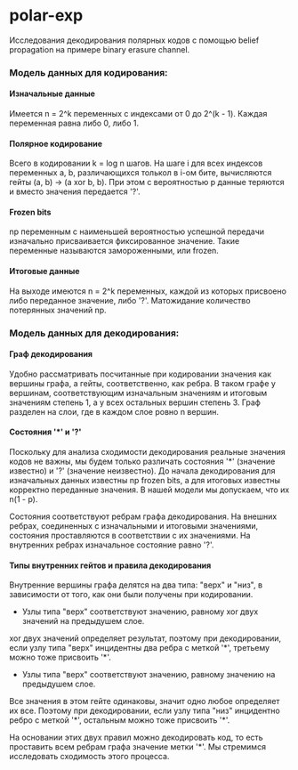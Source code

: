 # polar-exp

Исследования декодирования полярных кодов с помощью belief propagation на примере binary erasure channel.

### Модель данных для кодирования:

#### Изначальные данные
Имеется n = 2^k переменных с индексами от 0 до 2^(k - 1). Каждая переменная равна либо 0, либо 1.

#### Полярное кодирование
Всего в кодировании k = log n шагов. На шаге i для всех индексов переменных a, b, различающихся толькол в i-ом бите, вычисляются гейты (a, b) -> (a xor b, b). При этом с вероятностью p данные теряются и вместо значения передается '?'.

#### Frozen bits
np переменным с наименьшей вероятностью успешной передачи изначально присваивается фиксированное значение. Такие переменные называются замороженными, или frozen.

#### Итоговые данные
На выходе имеются n = 2^k переменных, каждой из которых присвоено либо переданное значение, либо '?'. Матожидание количество потерянных значений np.

### Модель данных для декодирования:

#### Граф декодирования
Удобно рассматривать посчитанные при кодировании значения как вершины графа, а гейты, соответственно, как ребра. В таком графе у вершинам, соответствующим изначальным значениям и итоговым значениям степень 1, а у всех остальных вершин степень 3. Граф разделен на слои, где в каждом слое ровно n вершин.

#### Состояния '\*' и '?' 
Поскольку для анализа сходимости декодирования реальные значения кодов не важны, мы будем только различать состояния '\*' (значение известно) и '?' (значение неизвестно). До начала декодирования для изначальных данных известны np frozen bits, а для итоговых известны корректно переданные значения. В нашей модели мы допускаем, что их n(1 - p).

Состояния соответствуют ребрам графа декодирования. На внешних ребрах, соединенных с изначальными и итоговыми значениями, состояния проставляются в соответствии с их значениями. На внутренних ребрах изначальное состояние равно '?'.

#### Типы внутренних гейтов и правила декодирования
Внутренние вершины графа делятся на два типа: "верх" и "низ", в зависимости от того, как они были получены при кодировании.

- Узлы типа "верх" соответствуют значению, равному xor двух значений на предыдушем слое.

xor двух значений определяет результат, поэтому при декодировании, если узлу типа "верх" инцидентны два ребра c меткой '\*', третьему можно тоже присвоить '\*'.

- Узлы типа "верх" соответствуют значению, равному значению на предыдушем слое.

Все значения в этом гейте одинаковы, значит одно любое определяет их все. Поэтому при декодировании, если узлу типа "низ" инцидентно ребро c меткой '\*', остальным можно тоже присвоить '\*'.

На основании этих двух правил можно декодировать код, то есть проставить всем ребрам графа значение метки '\*'. Мы стремимся исследовать сходимость этого процесса.
